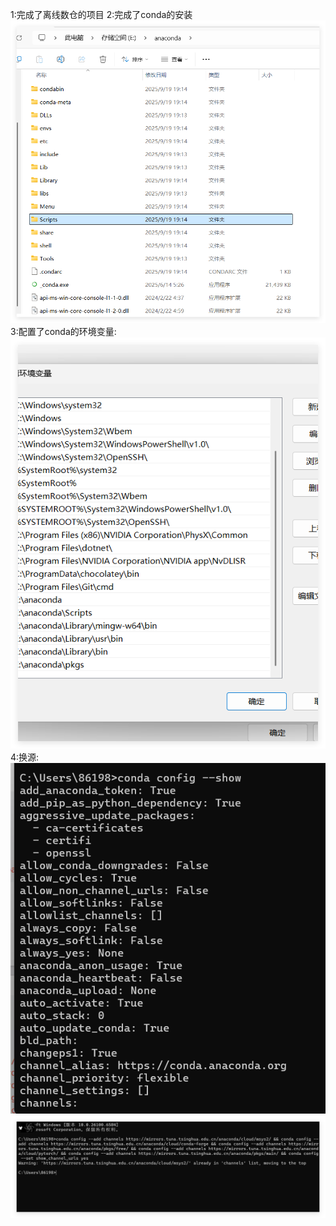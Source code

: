 1:完成了离线数仓的项目
2:完成了conda的安装
![img.png](img.png)
3:配置了conda的环境变量:
![img_1.png](img_1.png)
4:换源:
![img_2.png](img_2.png)
![img_3.png](img_3.png)